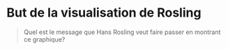# But de la visualisation de Rosling

> Quel est le message que Hans Rosling veut faire passer en montrant ce graphique?



